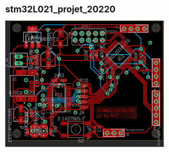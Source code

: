 # stm32L021_projet_20220


<img src="https://github.com/DBXYD/stm32L021_projet_2022/blob/master/PCB_front_view.png">

